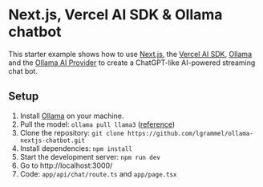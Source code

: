 # Next.js, Vercel AI SDK & Ollama chatbot

This starter example shows how to use [Next.js](https://nextjs.org/), the [Vercel AI SDK](https://sdk.vercel.ai/docs), [Ollama](https://ollama.ai/) and the [Ollama AI Provider](https://github.com/sgomez/ollama-ai-provider) to create a ChatGPT-like AI-powered streaming chat bot.

## Setup

1. Install [Ollama](https://ollama.ai/) on your machine.
1. Pull the model: `ollama pull llama3` ([reference](https://ollama.ai/library/llama3))
1. Clone the repository: `git clone https://github.com/lgrammel/ollama-nextjs-chatbot.git`
1. Install dependencies: `npm install`
1. Start the development server: `npm run dev`
1. Go to http://localhost:3000/
1. Code: `app/api/chat/route.ts` and `app/page.tsx`
